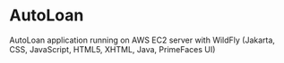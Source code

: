 # AutoLoan
AutoLoan application running on AWS EC2 server with WildFly (Jakarta, CSS, JavaScript, HTML5, XHTML, Java, PrimeFaces UI)
